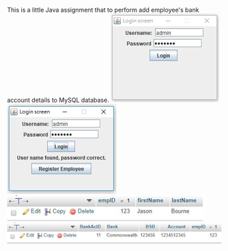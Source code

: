 This is a little Java assignment that to perform add employee's bank account details to MySQL database.
![Image1](https://github.com/evonne1/Java-AddEmployeeAccountMySQL/blob/master/screenshot/01.JPG)
![Image2](https://github.com/evonne1/Java-AddEmployeeAccountMySQL/blob/master/screenshot/02.JPG)
![Image3](https://github.com/evonne1/Java-AddEmployeeAccountMySQL/blob/master/screenshot/03.JPG)
![Image4](https://github.com/evonne1/Java-AddEmployeeAccountMySQL/blob/master/screenshot/04.JPG)
